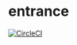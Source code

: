 entrance
========

[![CircleCI](https://circleci.com/gh/0ncorhynchus/entrance.svg?style=svg)](https://circleci.com/gh/0ncorhynchus/entrance)
